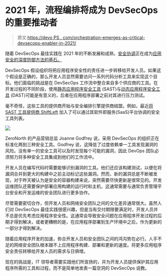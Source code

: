 # 2021 年，流程编排将成为 DevSecOps 的重要推动者

> 原文:[https://devo PS . com/orchestration-emerges-as-critical-devsecops-enabler-in-2021/](https://devops.com/orchestration-emerges-as-crucial-devsecops-enabler-in-2021/)

随着 DevSecOps 最佳实践在 2021 年的不断发展和成熟，[安全协调](https://devops.com/?s=security%20orchestration)正在成为[应用安全的深度防御方法的基石。](https://devops.com/?s=application%20security.)

DevSecOps 假设组织将把应用程序安全性的责任进一步转移给开发人员。如果这个假设是正确的，那么开发人员显然需要访问一系列代码分析工具来实现这个目标。他们面临的挑战是在 DevSecOps 工作流中整合来自多个供应商的工具。在开发过程的不同阶段，使用[静态应用程序安全工具](https://devops.com/?s=SAST) (SAST)与[动态应用程序安全工具](https://devops.com/?s=DAST) (DAST)可能是有意义的，后者在应用程序部署之前对其进行压力测试。

毫不奇怪，这些工具的提供商开始与安全编排引擎提供商结盟。例如，最近[将 SAST 工具提供商 ShiftLeft](https://www.zeronorth.io/press-releases/zeronorth-and-shiftleft-integrate-to-empower-developers-to-improve-application-security-at-the-speed-of-devops/) 加入了可以通过其软件即服务(SaaS)平台协调的安全工具列表。

![](../Images/64778964bcbc04959845b6ee4e1cb26d.png)

ZeroNorth 的产品营销总监 Joanne Godfrey 说，采用 DevSecOps 的组织正在标准化两到三种安全工具。Godfrey 说，这降低了过度依赖单一工具发现漏洞的风险。没有单一的安全工具可以及时发现每个可能的漏洞，因此 DevOps 团队必须努力将多种安全工具集成到他们的工作流中。

开发人员在编写代码时需要能够识别漏洞的工具。他们还应该构建测试，以便在将漏洞合并到更大的构建中之前主动标记这些漏洞。然而，新的漏洞总是不断被发现，对于昨天被认为是安全的容器构建来说，突然需要尽快更新是很常见的。开发运维团队还需要保护部署应用构建的运行时和主机，这通常需要与通常负责管理平台安全和开发运维的安全团队进行更多协作。

尽管需要密切合作，但开发人员和网络安全团队之间的文化差异通常很大。虽然人们对 DevSecOps 最佳实践很感兴趣，但是当有交付期限要满足时，开发人员并不总是优先考虑应用程序安全性。这通常会导致安全问题在应用程序开发过程的后期才得到解决，或者更糟糕的是，在应用程序部署到生产环境中之后，作为更新的一部分才得到解决。

随着应用程序开发的加速，弥合开发人员和安全团队之间的鸿沟势在必行。人手不足的网络安全团队根本跟不上应用程序构建、部署和更新的速度。将更多应用程序安全责任转移给开发人员的需求与日俱增。

现在的挑战是，IT 领导者需要实践他们所宣扬的，并为开发人员提供保护其应用程序所需的工具和过程，而不是简单地发表一篇空洞的 DevSecOps 说教。